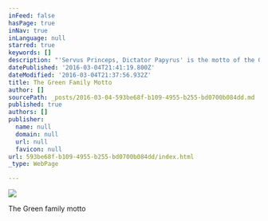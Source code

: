```yaml
---
inFeed: false
hasPage: true
inNav: true
inLanguage: null
starred: true
keywords: []
description: "'Servus Princeps, Dictator Papyrus' is the motto of the Green Family - it translates idiomatically as 'We Are But Princes, Bureaucracy is King.'"
datePublished: '2016-03-04T21:41:19.800Z'
dateModified: '2016-03-04T21:37:56.932Z'
title: The Green Family Motto
author: []
sourcePath: _posts/2016-03-04-593be68f-b109-4955-b255-bd0700b084dd.md
published: true
authors: []
publisher:
  name: null
  domain: null
  url: null
  favicon: null
url: 593be68f-b109-4955-b255-bd0700b084dd/index.html
_type: WebPage

---
```

![](https://the-grid-user-content.s3-us-west-2.amazonaws.com/c63328a4-bc00-4836-b457-a679cfea4ff1.jpg)

The Green family motto